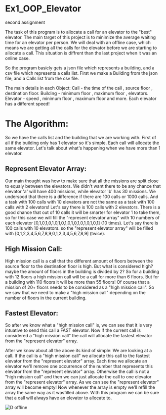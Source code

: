 # Ex1_OOP_Elevator
second assignment 


The task of this program is to allocate a call for an elevator to the "best" elevator. 
The main target of this project is to minimize the average waiting time for an elevator per person.
We will deal with an offline case, which means we are getting all the calls for the elevator before we are starting to allocate a call.
This situation is diffrent than the last project when it was an online case.

So the program basicly gets a json file which represents a building, and a csv file which represents a calls list.
First we make a Building from the json file, and a Calls list from the csv file.

The main details in each Object:
Call - the time of the call , source floor , destination floor.
Building - minimum floor , maximum floor , elevators.
Elevator - speed , minimum floor , maximum floor and more.
Each elevator has a different speed!

# The Algorithm:
So we have the calls list and the building that we are working with.
First of all if the building only has 1 elevator so it's simple. Each call will allocate the same elevator.
Let's talk about what's happening when we have more than 1 elevator.

## Represent Elevator Array:
Our main thought was how to make sure that all the missions are split close to equaly between the elevators.
We didn't want there to be any chance that elevator 'a' will have 400 missions, while elevator 'b' has 30 missions.
We undersood that there is a difference if there are 100 calls or 1000 calls.
And a task with 100 calls with 10 elevators are not the same as a task with 100 calls with 2 elevators!
Let's say there is 100 calls with 2 elevators. There is a good chance that out of 10 calls it will be smarter for elevator 1 to take them,
so for this case we will fill the "represent elevator array" with 10 numbers of each elevator [0,1,0,1,0,1,0,1,0,1,0,1,0,1,0,1,0,1,0,1] (10 times).
Let's say there is 100 calls with 10 elevators. so the "represent elevator array" will be filled with [0,1,2,3,4,5,6,7,8,9,0,1,2,3,4,5,6,7,8,9] (twice).

## High Mission Call:
High mission call is a call that the different amount of floors between the source floor to the destination floor is high.
But what is considered high? maybe the amount of floors in the building is divided by 2?
So for a building with 12 floors a high mission call will be a call for more than 6 floors.
But for a building with 110 floors it will be more than 55 floors!
Of course that a mission of 20+ floors needs to be considered as a "high mission call".
So we saw that we need to make a "high mission call" depending on the number of floors in the current building.

## Fastest Elevator:
So after we know what a "high mission call" is, we can see that it is very intuative to send this call a FAST elevator.
Now if the current call is considered a "high mission call" the call will allocate the fastest elevator from the "represent elevator" array.

After we know about all the above its kind of simple:
We are looking at a call. If the call is a "high mission call" we allocate this call to the fastest elevator from the "represent elevator" array.
Each time we allocate an elevator we'll remove one occurrence of the number that represents this elevator from the "represent elevator" array.
Otherwise the call is not a "high mission call" and then we can just allocate the call to one elevator from the "represent elevator" array.
As we can see the "represent elevator" array will become empty! Now whenever the array is empty we'll refill the array the same way as it wasfilled above.
With this program we can be sure that a call will always have an elevator to allocate to.

![D offline](https://user-images.githubusercontent.com/84914845/142471653-41b577fc-6139-4dfb-a9ac-08b26a7f43ff.png)
